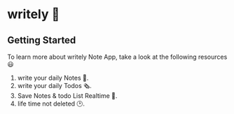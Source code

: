 # writely 💋

## Getting Started

To learn more about writely Note App, take a look at the following resources 😃

1. write your daily Notes 📨.
2. write your daily Todos 🗞.
3. Save Notes & todo List Realtime 📅.
4. life time not deleted 🕑.
